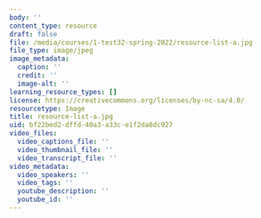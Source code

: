 ```yaml
---
body: ''
content_type: resource
draft: false
file: /media/courses/1-test32-spring-2022/resource-list-a.jpg
file_type: image/jpeg
image_metadata:
  caption: ''
  credit: ''
  image-alt: ''
learning_resource_types: []
license: https://creativecommons.org/licenses/by-nc-sa/4.0/
resourcetype: Image
title: resource-list-a.jpg
uid: bf22bed2-dffd-40a3-a33c-e1f2da8dc927
video_files:
  video_captions_file: ''
  video_thumbnail_file: ''
  video_transcript_file: ''
video_metadata:
  video_speakers: ''
  video_tags: ''
  youtube_description: ''
  youtube_id: ''
---
```

